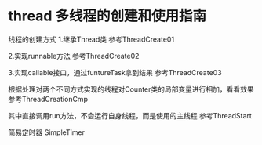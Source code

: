 # thread 多线程的创建和使用指南
线程的创建方式
 1.继承Thread类 参考ThreadCreate01

2.实现runnable方法 参考ThreadCreate02

3.实现callable接口，通过funtureTask拿到结果 参考ThreadCreate03

根据处理对两个不同方式实现的线程对Counter类的局部变量进行相加，看看效果 参考ThreadCreationCmp

其中直接调用run方法，不会运行自身线程，而是使用的主线程 参考ThreadStart

简易定时器 SimpleTimer

